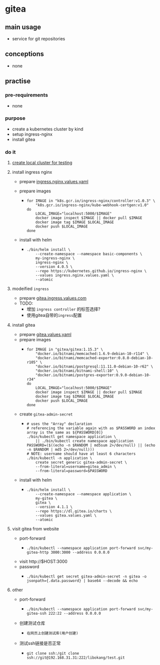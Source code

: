 # gitea

## main usage

* service for git repositories

## conceptions

* none

## practise

### pre-requirements

* none

### purpose

* create a kubernetes cluster by kind
* setup ingress-nginx
* install gitea

### do it

1. [create local cluster for testing](../../kubernetes/basic/local.cluster.for.testing.md)

2. install ingress nginx
    * prepare [ingress.nginx.values.yaml](../../kubernetes/basic/resources/ingress.nginx.values.yaml.md)
    
    * prepare images
        + ```shell
          for IMAGE in "k8s.gcr.io/ingress-nginx/controller:v1.0.3" \
              "k8s.gcr.io/ingress-nginx/kube-webhook-certgen:v1.0"
          do
              LOCAL_IMAGE="localhost:5000/$IMAGE"
              docker image inspect $IMAGE || docker pull $IMAGE
              docker image tag $IMAGE $LOCAL_IMAGE
              docker push $LOCAL_IMAGE
          done
          ```
    
    * install with helm
        + ```shell
          ./bin/helm install \
              --create-namespace --namespace basic-components \
              my-ingress-nginx \
              ingress-nginx \
              --version 4.0.5 \
              --repo https://kubernetes.github.io/ingress-nginx \
              --values ingress.nginx.values.yaml \
              --atomic
          ```
    
3. modeified `ingress`
   
   * prepare [gitea.ingress.values.com](resources/gitea.ingress.values.yaml)
   * TODO: 
     * 增加 ` ingress controller `  的标签选择?
     * 使用gitea自带的`ingress`配置
   
4. install gitea
    * prepare [gitea.values.yaml](./resources/gitea.values.yaml.md)
    * prepare images
        + ```shell
          for IMAGE in "gitea/gitea:1.15.3" \
              "docker.io/bitnami/memcached:1.6.9-debian-10-r114" \
              "docker.io/bitnami/memcached-exporter:0.8.0-debian-10-r105" \
              "docker.io/bitnami/postgresql:11.11.0-debian-10-r62" \
              "docker.io/bitnami/bitnami-shell:10" \
              "docker.io/bitnami/postgres-exporter:0.9.0-debian-10-r34"
          do
              LOCAL_IMAGE="localhost:5000/$IMAGE"
              docker image inspect $IMAGE || docker pull $IMAGE
              docker image tag $IMAGE $LOCAL_IMAGE
              docker push $LOCAL_IMAGE
          done
          ```
    * create `gitea-admin-secret`
        + ```shell
          # uses the "Array" declaration
          # referencing the variable again with as $PASSWORD an index array is the same as ${PASSWORD[0]}
          ./bin/kubectl get namespace application \
              || ./bin/kubectl create namespace application
          PASSWORD=($((echo -n $RANDOM | md5sum 2>/dev/null) || (echo -n $RANDOM | md5 2>/dev/null)))
          # NOTE: username should have at least 6 characters
          ./bin/kubectl -n application \
              create secret generic gitea-admin-secret \
              --from-literal=username=gitea_admin \
              --from-literal=password=$PASSWORD
          ```
    * install with helm
        + ```shell
          ./bin/helm install \
              --create-namespace --namespace application \
              my-gitea \
              gitea \
              --version 4.1.1 \
              --repo https://dl.gitea.io/charts \
              --values gitea.values.yaml \
              --atomic
          ```
    
5. visit gitea from website
    * port-forward
        + ```shell
          ./bin/kubectl --namespace application port-forward svc/my-gitea-http 3000:3000 --address 0.0.0.0
          ```
    * visit http://$HOST:3000
    * password
        + ```shell
          ./bin/kubectl get secret gitea-admin-secret -n gitea -o jsonpath={.data.password} | base64 --decode && echo
          ```
    
6. other
    * port-forward
        + ```shell
          ./bin/kubectl --namespace application port-forward svc/my-gitea-ssh 222:22 --address 0.0.0.0
          ```
    
    * 创建测试仓库
    
        * ```tex
          在网页上创建测试库(用户创建)
          ```
    
    + 测试ssh链接是否正常
    
      * ```shell
        git clone ssh:/git clone ssh://git@192.168.31.31:222/libokang/test.git
        ```
